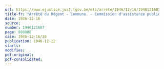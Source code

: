 ```yaml
---
url: https://www.ejustice.just.fgov.be/eli/arrete/1946/12/16/1946121607/justel
title-fr: "Arrêté du Régent - Commune. - Commission d'assistance publique. - Université libre de Bruxelles. - Associations sans but lucratif. - Legs"
date: 1946-12-16
source:
number: 1946121607
page: 888888
case: 1946-12-16/36
publication: 1946-12-22
starts:
modifies:
pdf-original:
pdf-consolidated:
---
```


